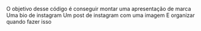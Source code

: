 O objetivo desse código é conseguir montar uma apresentação de marca 
Uma bio de instagram
Um post de instagram com uma imagem
E organizar quando fazer isso
